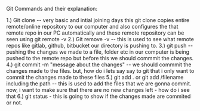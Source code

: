 Git Commands and their explanation:

1.) Git clone -- very basic and intial joining days this git clone copies entire remote/online repository to our computer and also configures the that remote repo in our PC automatically and these remote repository can be seen using git remote -v
2.) Git remove -v -- this is used to see what remote repos like gitlab, github, bitbucket our directory is pushing to.
3.) git push -- pushing the changes we made to a file, folder etc in our computer is being pushed to the remote repo but before this we should commmit the changes.
4.) git commit -m "message about the changes" -- we should commmit the changes made to the files. but, how do i lets say say to git that i only want to commit the changes made to these files
5.) git add . or git add /filename including the path -- this is used to add the files that we are gonna commit. now, i want to make sure that there are no new changes left - how do i see that 
6.) git status -  this is going to show if the changes made are commited or not.
